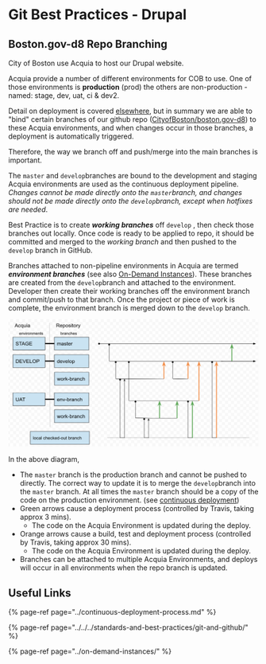 # Git Best Practices - Drupal

## Boston.gov-d8 Repo Branching

City of Boston use Acquia to host our Drupal website.

Acquia provide a number of different environments for COB to use. One of those environments is **production** \(prod\) the others are non-production - named: stage, dev, uat, ci & dev2.

Detail on deployment is covered [elsewhere](../../../projects/decommissioned-apps-or-services/drupal-7/deployment-2019/), but in summary we are able to "bind" certain branches of our github repo \([CityofBoston/boston.gov-d8](https://github.com/CityOfBoston/boston.gov-d8)\) to these Acquia environments, and when changes occur in those branches, a deployment is automatically triggered.

Therefore, the way we branch off and push/merge into the main branches is important.

The `master` and `develop`branches are bound to the development and staging Acquia environments are used as the continuous deployment pipeline. _Changes cannot be made directly onto the `master`branch, and changes should not be made directly onto the `develop`branch, except when hotfixes are needed_.

Best Practice is to create _**working branches**_ off `develop` , then check those branches out locally. Once code is ready to be applied to repo, it should be committed and merged to the _working branch_ and then pushed to the `develop` branch in GitHub.

Branches attached to non-pipeline environments in Acquia are termed _**environment branches**_  \(see also [On-Demand Instances](../on-demand-instances/)\). These branches are created from the `develop`branch and attached to the environment. Developer then create their working branches off the environment branch and commit/push to that branch.  Once the project or piece of work is complete, the environment branch is merged down to the `develop` branch.

![Example Git Branch Usage](../../../.gitbook/assets/image%20%2827%29.png)

In the above diagram, 

* The `master` branch is the production branch and cannot be pushed to directly. The correct way to update it is to merge the `develop`branch into the `master` branch.  At all times the `master` branch should be a copy of the code on the production environment. \(see [continuous deployment](../continuous-deployment-process.md#deploy-to-staging-includes-automated-testing)\)
* Green arrows cause a deployment process \(controlled by Travis, taking approx 3 mins\).  
  * The code on the Acquia Environment is updated during the deploy.
* Orange arrows cause a build, test and deployment  process \(controlled by Travis, taking approx 30 mins\). 
  * The code on the Acquia Environment is updated during the deploy.
* Branches can be attached to multiple Acquia Environments, and deploys will occur in all environments when the repo branch is updated.

## Useful Links

{% page-ref page="../continuous-deployment-process.md" %}

{% page-ref page="../../../standards-and-best-practices/git-and-github/" %}

{% page-ref page="../on-demand-instances/" %}



